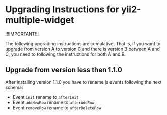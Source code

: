 Upgrading Instructions for yii2-multiple-widget
===============================================

!!!IMPORTANT!!!

The following upgrading instructions are cumulative. That is,
if you want to upgrade from version A to version C and there is
version B between A and C, you need to following the instructions
for both A and B.

Upgrade from version less then 1.1.0
------------------------------------

After installing version 1.1.0 you have to rename js events following the next schema:

- Event `init` rename to `afterInit` 
- Event `addNewRow` rename to `afterAddRow`
- Event `removeRow` rename to `afterDeleteRow` 